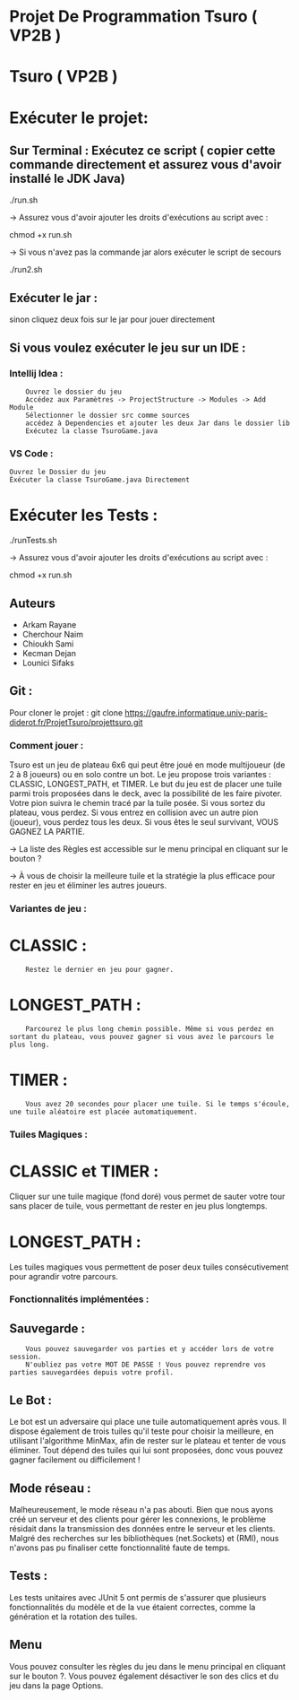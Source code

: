 # Projet De Programmation Tsuro ( VP2B )

# Tsuro ( VP2B )

# Exécuter le projet: 

## Sur Terminal : Exécutez ce script ( copier cette commande directement et assurez vous d'avoir installé le JDK Java) 
./run.sh 

-> Assurez vous d'avoir ajouter les droits d'exécutions au script avec :

chmod +x run.sh

-> Si vous n'avez pas la commande jar alors exécuter le script de secours 

./run2.sh

## Exécuter le jar : 
sinon cliquez deux fois sur le jar pour jouer directement 


## Si vous voulez exécuter le jeu sur un IDE :

### Intellij Idea : 
        Ouvrez le dossier du jeu 
        Accédez aux Paramètres -> ProjectStructure -> Modules -> Add Module 
        Sélectionner le dossier src comme sources
        accédez à Dependencies et ajouter les deux Jar dans le dossier lib
        Exécutez la classe TsuroGame.java

### VS Code :
    Ouvrez le Dossier du jeu 
    Éxécuter la classe TsuroGame.java Directement 

# Exécuter les Tests :
./runTests.sh

-> Assurez vous d'avoir ajouter les droits d'exécutions au script avec :

chmod +x run.sh


## Auteurs
 - Arkam Rayane 
 - Cherchour Naim
 - Chioukh Sami
 - Kecman Dejan
 - Lounici Sifaks 

## Git :

Pour cloner le projet :
        git clone https://gaufre.informatique.univ-paris-diderot.fr/ProjetTsuro/projettsuro.git


### Comment jouer :

Tsuro est un jeu de plateau 6x6 qui peut être joué en mode multijoueur (de 2 à 8 joueurs) ou en solo contre un bot. 
Le jeu propose trois variantes : CLASSIC, LONGEST_PATH, et TIMER. Le but du jeu est de placer une tuile parmi trois proposées dans le deck,
avec la possibilité de les faire pivoter. Votre pion suivra le chemin tracé par la tuile posée. 
Si vous sortez du plateau, vous perdez. 
Si vous entrez en collision avec un autre pion (joueur), vous perdez tous les deux.
Si vous êtes le seul survivant, VOUS GAGNEZ LA PARTIE.

-> La liste des Règles est accessible sur le menu principal en cliquant sur le bouton ?

-> À vous de choisir la meilleure tuile et la stratégie la plus efficace pour rester en jeu 
   et éliminer les autres joueurs.


### Variantes de jeu :

# CLASSIC :
        Restez le dernier en jeu pour gagner.
# LONGEST_PATH : 
        Parcourez le plus long chemin possible. Même si vous perdez en sortant du plateau, vous pouvez gagner si vous avez le parcours le plus long.

# TIMER :
        Vous avez 20 secondes pour placer une tuile. Si le temps s'écoule, une tuile aléatoire est placée automatiquement.


### Tuiles Magiques :

# CLASSIC et TIMER : 
Cliquer sur une tuile magique (fond doré) vous permet de sauter votre tour sans placer de tuile, vous permettant de rester en jeu plus longtemps.

# LONGEST_PATH : 
Les tuiles magiques vous permettent de poser deux tuiles consécutivement pour agrandir votre parcours.


### Fonctionnalités implémentées :

## Sauvegarde :
        Vous pouvez sauvegarder vos parties et y accéder lors de votre session. 
        N'oubliez pas votre MOT DE PASSE ! Vous pouvez reprendre vos parties sauvegardées depuis votre profil.

## Le Bot :
Le bot est un adversaire qui place une tuile automatiquement après vous. 
Il dispose également de trois tuiles qu'il teste pour choisir la meilleure, 
en utilisant l'algorithme MinMax, afin de rester sur le plateau et tenter de vous éliminer. 
Tout dépend des tuiles qui lui sont proposées, donc vous pouvez gagner facilement ou difficilement !

## Mode réseau :
Malheureusement, le mode réseau n'a pas abouti. 
Bien que nous ayons créé un serveur et des clients pour gérer les connexions, 
le problème résidait dans la transmission des données entre le serveur et les clients. 
Malgré des recherches sur les bibliothèques (net.Sockets) et (RMI), nous n'avons pas pu 
finaliser cette fonctionnalité faute de temps.

## Tests :
Les tests unitaires avec JUnit 5 ont permis de s'assurer que plusieurs fonctionnalités du modèle et de la vue étaient correctes, 
comme la génération et la rotation des tuiles.

## Menu
Vous pouvez consulter les règles du jeu dans le menu principal en cliquant sur le bouton ?.
Vous pouvez également désactiver le son des clics et du jeu dans la page Options.

    
        
    
